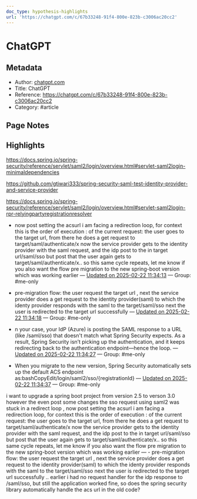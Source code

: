 ```yaml
---
doc_type: hypothesis-highlights
url: 'https://chatgpt.com/c/67b33248-91f4-800e-823b-c3006ac20cc2'
---
```


# ChatGPT

## Metadata
- Author: [chatgpt.com]()
- Title: ChatGPT
- Reference: https://chatgpt.com/c/67b33248-91f4-800e-823b-c3006ac20cc2
- Category: #article

## Page Notes
## Highlights

https://docs.spring.io/spring-security/reference/servlet/saml2/login/overview.html#servlet-saml2login-minimaldependencies

https://github.com/gtiwari333/spring-security-saml-test-identity-provider-and-service-provider

https://docs.spring.io/spring-security/reference/servlet/saml2/login/overview.html#servlet-saml2login-rpr-relyingpartyregistrationresolver

- now post setting the acsurl i am facing a redirection loop, for context this is the order of execution : of the current request: the user goes to the target url, from there he does a get request to target/saml/authenticate/x now the service provider gets to the identity provider with the saml request, and the idp post to the in target url/saml/sso but post that the user again gets to target/saml/authenticate/x.. so this same cycle repeats, let me know if you also want the flow pre migration to the new spring-boot version which was working earlier — [Updated on 2025-02-22 11:34:13](https://hyp.is/1z-IKPDiEe-O9cuz_eEUhg/chatgpt.com/c/67b33248-91f4-800e-823b-c3006ac20cc2) — Group: #me-only

- pre-migration flow: the user request the target url , next the service provider does a get request to the identity provider(saml) to which the identy provider responds with the saml to the target/saml/sso next the user is redirected to the target url successfully — [Updated on 2025-02-22 11:34:18](https://hyp.is/2jM5ivDiEe-YZ_-s2zyxzg/chatgpt.com/c/67b33248-91f4-800e-823b-c3006ac20cc2) — Group: #me-only

- n your case, your IdP (Azure) is posting the SAML response to a URL (like /saml/sso) that doesn't match what Spring Security expects. As a result, Spring Security isn’t picking up the authentication, and it keeps redirecting back to the authentication endpoint—hence the loop. — [Updated on 2025-02-22 11:34:27](https://hyp.is/31jmHPDiEe-x1PtUlvkdWQ/chatgpt.com/c/67b33248-91f4-800e-823b-c3006ac20cc2) — Group: #me-only

- When you migrate to the new version, Spring Security automatically sets up the default ACS endpoint as:bashCopyEdit/login/saml2/sso/{registrationId} — [Updated on 2025-02-22 11:34:37](https://hyp.is/5U74DvDiEe-_gsfyftZOmQ/chatgpt.com/c/67b33248-91f4-800e-823b-c3006ac20cc2) — Group: #me-only



i want to upgrade a spring boot project from version 2.5 to verson 3.0 however the even post some changes the sso request using saml2 was stuck in a redirect loop , now post setting the acsurl i am facing a redirection loop, for context this is the order of execution : of the current request: the user goes to the target url, from there he does a get request to target/saml/authenticate/x now the service provider gets to the identity provider with the saml request, and the idp post to the in target url/saml/sso but post that the user again gets to target/saml/authenticate/x.. so this same cycle repeats, let me know if you also want the flow pre migration to the new spring-boot version which was working earlier — - pre-migration flow: the user request the target url , next the service provider does a get request to the identity provider(saml) to which the identy provider responds with the saml to the target/saml/sso next the user is redirected to the target url successfully .. earlier i had no request handler for the idp response to /saml/sso, but still the application worked fine, so does the spring security library automatically handle the acs url in the old code?


​